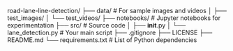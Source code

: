 road-lane-line-detection/
├── data/                  # For sample images and videos
│   ├── test_images/
│   └── test_videos/
├── notebooks/             # Jupyter notebooks for experimentation
├── src/                   # Source code
│   ├── __init__.py
│   └── lane_detection.py  # Your main script
├── .gitignore
├── LICENSE
├── README.md
└── requirements.txt       # List of Python dependencies

